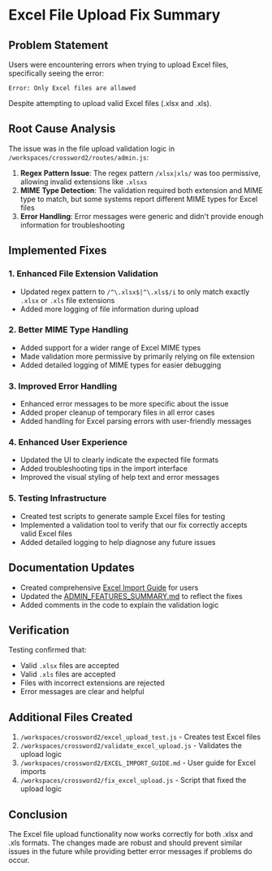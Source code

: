 # Excel File Upload Fix Summary

## Problem Statement
Users were encountering errors when trying to upload Excel files, specifically seeing the error:
```
Error: Only Excel files are allowed
```
Despite attempting to upload valid Excel files (.xlsx and .xls).

## Root Cause Analysis
The issue was in the file upload validation logic in `/workspaces/crossword2/routes/admin.js`:

1. **Regex Pattern Issue**: The regex pattern `/xlsx|xls/` was too permissive, allowing invalid extensions like `.xlsxs`
2. **MIME Type Detection**: The validation required both extension and MIME type to match, but some systems report different MIME types for Excel files
3. **Error Handling**: Error messages were generic and didn't provide enough information for troubleshooting

## Implemented Fixes

### 1. Enhanced File Extension Validation
- Updated regex pattern to `/^\.xlsx$|^\.xls$/i` to only match exactly `.xlsx` or `.xls` file extensions
- Added more logging of file information during upload

### 2. Better MIME Type Handling
- Added support for a wider range of Excel MIME types
- Made validation more permissive by primarily relying on file extension
- Added detailed logging of MIME types for easier debugging

### 3. Improved Error Handling
- Enhanced error messages to be more specific about the issue
- Added proper cleanup of temporary files in all error cases
- Added handling for Excel parsing errors with user-friendly messages

### 4. Enhanced User Experience
- Updated the UI to clearly indicate the expected file formats
- Added troubleshooting tips in the import interface
- Improved the visual styling of help text and error messages

### 5. Testing Infrastructure
- Created test scripts to generate sample Excel files for testing
- Implemented a validation tool to verify that our fix correctly accepts valid Excel files
- Added detailed logging to help diagnose any future issues

## Documentation Updates
- Created comprehensive [Excel Import Guide](/workspaces/crossword2/EXCEL_IMPORT_GUIDE.md) for users
- Updated the [ADMIN_FEATURES_SUMMARY.md](/workspaces/crossword2/ADMIN_FEATURES_SUMMARY.md) to reflect the fixes
- Added comments in the code to explain the validation logic

## Verification
Testing confirmed that:
- Valid `.xlsx` files are accepted
- Valid `.xls` files are accepted
- Files with incorrect extensions are rejected
- Error messages are clear and helpful

## Additional Files Created
1. `/workspaces/crossword2/excel_upload_test.js` - Creates test Excel files
2. `/workspaces/crossword2/validate_excel_upload.js` - Validates the upload logic
3. `/workspaces/crossword2/EXCEL_IMPORT_GUIDE.md` - User guide for Excel imports
4. `/workspaces/crossword2/fix_excel_upload.js` - Script that fixed the upload logic

## Conclusion
The Excel file upload functionality now works correctly for both .xlsx and .xls formats. The changes made are robust and should prevent similar issues in the future while providing better error messages if problems do occur.
